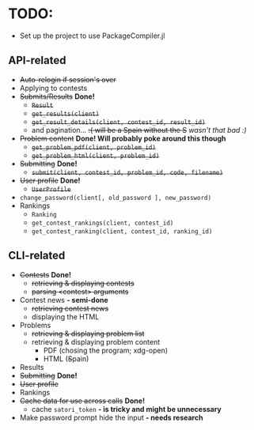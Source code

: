 # TODO:
* Set up the project to use PackageCompiler.jl

## API-related
* ~~Auto-relogin if session's over~~
* Applying to contests
* ~~Submits/Results~~ **Done!**
  - ~~`Result`~~
  - ~~`get_results(client)`~~
  - ~~`get_result_details(client, contest_id, result_id)`~~
  - and pagination... ~~:( will be a Spain without the S~~ *wasn't that bad :)*
* ~~Problem content~~ **Done! Will probably poke around this though**
  - ~~`get_problem_pdf(client, problem_id)`~~
  - ~~`get_problem_html(client, problem_id)`~~
* ~~Submitting~~ **Done!**
  - ~~`submit(client, contest_id, problem_id, code, filename)`~~
* ~~User profile~~ **Done!**
  - ~~`UserProfile`~~
* `change_password(client[, old_password ], new_password)`
* Rankings
  - `Ranking`
  - `get_contest_rankings(client, contest_id)`
  - `get_contest_ranking(client, contest_id, ranking_id)`


## CLI-related
* ~~Contests~~ **Done!**
  - ~~retrieving & displaying contests~~
  - ~~parsing &lt;contest&gt; arguments~~
* Contest news **- semi-done**
  - ~~retrieving contest news~~
  - displaying the HTML
* Problems
  - ~~retrieving & displaying problem list~~
  - retrieving & displaying problem content
    + PDF (chosing the program; xdg-open)
    + HTML (~~S~~pain)
* Results
* ~~Submitting~~ **Done!**
* ~~User profile~~
* Rankings
* ~~Cache data for use across calls~~ **Done!**
  - cache `satori_token` **- is tricky and might be unnecessary**
* Make password prompt hide the input **- needs research**
